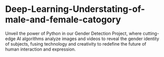 # Deep-Learning-Understating-of-male-and-female-catogory
Unveil the power of Python in our Gender Detection Project, where cutting-edge AI algorithms analyze images and videos to reveal the gender identity of subjects, fusing technology and creativity to redefine the future of human interaction and expression.
